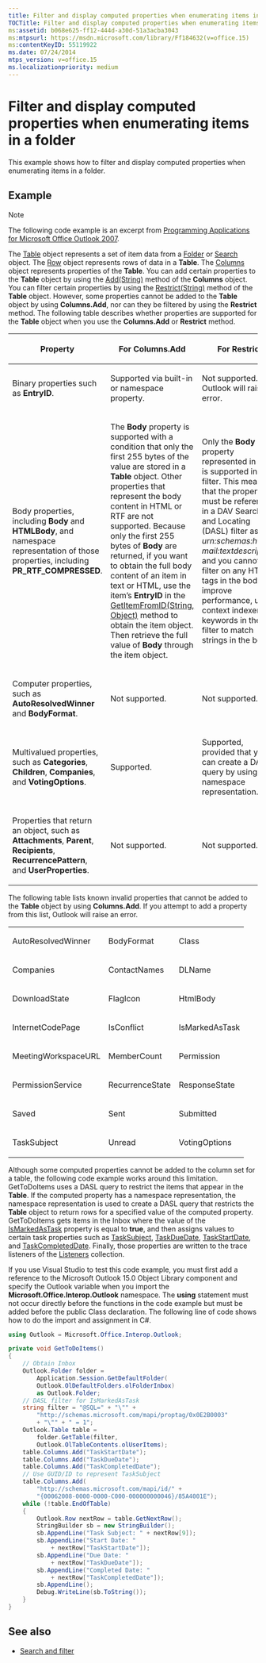 ```yaml
---
title: Filter and display computed properties when enumerating items in a folder
TOCTitle: Filter and display computed properties when enumerating items in a folder
ms:assetid: b068e625-ff12-444d-a30d-51a3acba3043
ms:mtpsurl: https://msdn.microsoft.com/library/Ff184632(v=office.15)
ms:contentKeyID: 55119922
ms.date: 07/24/2014
mtps_version: v=office.15
ms.localizationpriority: medium
---
```


# Filter and display computed properties when enumerating items in a folder

This example shows how to filter and display computed properties when enumerating items in a folder.

## Example

> [!NOTE] 
> The following code example is an excerpt from [Programming Applications for Microsoft Office Outlook 2007](https://www.amazon.com/gp/product/0735622493?ie=UTF8&tag=msmsdn-20&linkCode=as2&camp=1789&creative=9325&creativeASIN=0735622493).


The [Table](https://msdn.microsoft.com/library/bb652856\(v=office.15\)) object represents a set of item data from a [Folder](https://msdn.microsoft.com/library/bb645774\(v=office.15\)) or [Search](https://msdn.microsoft.com/library/bb612611\(v=office.15\)) object. The [Row](https://msdn.microsoft.com/library/bb610126\(v=office.15\)) object represents rows of data in a **Table**. The [Columns](https://msdn.microsoft.com/library/bb646214\(v=office.15\)) object represents properties of the **Table**. You can add certain properties to the **Table** object by using the [Add(String)](https://msdn.microsoft.com/library/bb652865\(v=office.15\)) method of the **Columns** object. You can filter certain properties by using the [Restrict(String)](https://msdn.microsoft.com/library/bb612178\(v=office.15\)) method of the **Table** object. However, some properties cannot be added to the **Table** object by using **Columns.Add**, nor can they be filtered by using the **Restrict** method. The following table describes whether properties are supported for the **Table** object when you use the **Columns.Add** or **Restrict** method.

<table>
<colgroup>
<col />
<col />
<col />
</colgroup>
<thead>
<tr class="header">
<th><p>Property</p></th>
<th><p>For Columns.Add</p></th>
<th><p>For Restrict</p></th>
</tr>
</thead>
<tbody>
<tr class="odd">
<td><p>Binary properties such as <b>EntryID</b>.</p></td>
<td><p>Supported via built-in or namespace property.</p></td>
<td><p>Not supported. Outlook will raise an error.</p></td>
</tr>
<tr class="even">
<td><p>Body properties, including <b>Body</b> and <b>HTMLBody</b>, and namespace representation of those properties, including <b>PR_RTF_COMPRESSED</b>.</p></td>
<td><p>The <b>Body</b> property is supported with a condition that only the first 255 bytes of the value are stored in a <b>Table</b> object. Other properties that represent the body content in HTML or RTF are not supported. Because only the first 255 bytes of <b>Body</b> are returned, if you want to obtain the full body content of an item in text or HTML, use the item’s <b>EntryID</b> in the <a href="https://msdn.microsoft.com/library/bb644121(v=office.15)">GetItemFromID(String, Object)</a> method to obtain the item object. Then retrieve the full value of <b>Body</b> through the item object.</p></td>
<td><p>Only the <b>Body</b> property represented in text is supported in a filter. This means that the property must be referenced in a DAV Searching and Locating (DASL) filter as <em>urn:schemas:http-mail:textdescription</em>, and you cannot filter on any HTML tags in the body. To improve performance, use context indexer keywords in the filter to match strings in the body.</p></td>
</tr>
<tr class="odd">
<td><p>Computer properties, such as <b>AutoResolvedWinner</b> and <b>BodyFormat</b>.</p></td>
<td><p>Not supported.</p></td>
<td><p>Not supported.</p></td>
</tr>
<tr class="even">
<td><p>Multivalued properties, such as <b>Categories</b>, <b>Children</b>, <b>Companies</b>, and <b>VotingOptions</b>.</p></td>
<td><p>Supported.</p></td>
<td><p>Supported, provided that you can create a DASL query by using the namespace representation.</p></td>
</tr>
<tr class="odd">
<td><p>Properties that return an object, such as <b>Attachments</b>, <b>Parent</b>, <b>Recipients</b>, <b>RecurrencePattern</b>, and <b>UserProperties</b>.</p></td>
<td><p>Not supported.</p></td>
<td><p>Not supported.</p></td>
</tr>
</tbody>
</table>


The following table lists known invalid properties that cannot be added to the **Table** object by using **Columns.Add**. If you attempt to add a property from this list, Outlook will raise an error.

<table>
<colgroup>
<col />
<col />
<col />
</colgroup>
<tbody>
<tr class="odd">
<td><p>AutoResolvedWinner</p></td>
<td><p>BodyFormat</p></td>
<td><p>Class</p></td>
</tr>
<tr class="even">
<td><p>Companies</p></td>
<td><p>ContactNames</p></td>
<td><p>DLName</p></td>
</tr>
<tr class="odd">
<td><p>DownloadState</p></td>
<td><p>FlagIcon</p></td>
<td><p>HtmlBody</p></td>
</tr>
<tr class="even">
<td><p>InternetCodePage</p></td>
<td><p>IsConflict</p></td>
<td><p>IsMarkedAsTask</p></td>
</tr>
<tr class="odd">
<td><p>MeetingWorkspaceURL</p></td>
<td><p>MemberCount</p></td>
<td><p>Permission</p></td>
</tr>
<tr class="even">
<td><p>PermissionService</p></td>
<td><p>RecurrenceState</p></td>
<td><p>ResponseState</p></td>
</tr>
<tr class="odd">
<td><p>Saved</p></td>
<td><p>Sent</p></td>
<td><p>Submitted</p></td>
</tr>
<tr class="even">
<td><p>TaskSubject</p></td>
<td><p>Unread</p></td>
<td><p>VotingOptions</p></td>
</tr>
</tbody>
</table>


Although some computed properties cannot be added to the column set for a table, the following code example works around this limitation. GetToDoItems uses a DASL query to restrict the items that appear in the **Table**. If the computed property has a namespace representation, the namespace representation is used to create a DASL query that restricts the **Table** object to return rows for a specified value of the computed property. GetToDoItems gets items in the Inbox where the value of the [IsMarkedAsTask](https://msdn.microsoft.com/library/bb623631\(v=office.15\)) property is equal to **true**, and then assigns values to certain task properties such as [TaskSubject](https://msdn.microsoft.com/library/bb643880\(v=office.15\)), [TaskDueDate](https://msdn.microsoft.com/library/bb623035\(v=office.15\)), [TaskStartDate](https://msdn.microsoft.com/library/bb610832\(v=office.15\)), and [TaskCompletedDate](https://msdn.microsoft.com/library/bb624055\(v=office.15\)). Finally, those properties are written to the trace listeners of the [Listeners](https://msdn.microsoft.com/library/system.diagnostics.debug.listeners.aspx) collection.

If you use Visual Studio to test this code example, you must first add a reference to the Microsoft Outlook 15.0 Object Library component and specify the Outlook variable when you import the **Microsoft.Office.Interop.Outlook** namespace. The **using** statement must not occur directly before the functions in the code example but must be added before the public Class declaration. The following line of code shows how to do the import and assignment in C\#.

```csharp
using Outlook = Microsoft.Office.Interop.Outlook;
```


```csharp
private void GetToDoItems()
{
    // Obtain Inbox
    Outlook.Folder folder =
        Application.Session.GetDefaultFolder(
        Outlook.OlDefaultFolders.olFolderInbox)
        as Outlook.Folder;
    // DASL filter for IsMarkedAsTask
    string filter = "@SQL=" + "\"" +
        "http://schemas.microsoft.com/mapi/proptag/0x0E2B0003"
        + "\"" + " = 1";
    Outlook.Table table =
        folder.GetTable(filter,
        Outlook.OlTableContents.olUserItems);
    table.Columns.Add("TaskStartDate");
    table.Columns.Add("TaskDueDate");
    table.Columns.Add("TaskCompletedDate");
    // Use GUID/ID to represent TaskSubject
    table.Columns.Add(
        "http://schemas.microsoft.com/mapi/id/" +
        "{00062008-0000-0000-C000-000000000046}/85A4001E");
    while (!table.EndOfTable)
    {
        Outlook.Row nextRow = table.GetNextRow();
        StringBuilder sb = new StringBuilder();
        sb.AppendLine("Task Subject: " + nextRow[9]);
        sb.AppendLine("Start Date: "
            + nextRow["TaskStartDate"]);
        sb.AppendLine("Due Date: "
            + nextRow["TaskDueDate"]);
        sb.AppendLine("Completed Date: "
            + nextRow["TaskCompletedDate"]);
        sb.AppendLine();
        Debug.WriteLine(sb.ToString());
    }
}
```

## See also

- [Search and filter](search-and-filter.md)

